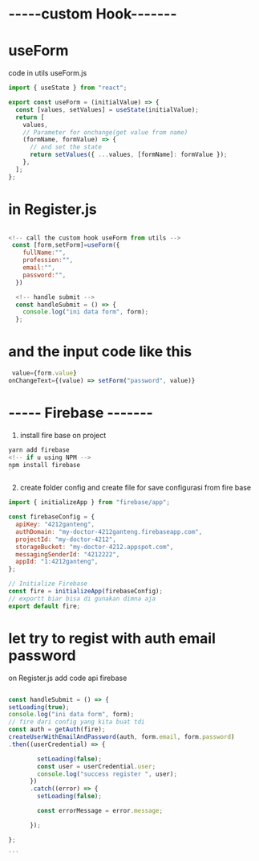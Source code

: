 # -----custom Hook-------

# useForm

code in utils useForm.js

```javascript
import { useState } from "react";

export const useForm = (initialValue) => {
  const [values, setValues] = useState(initialValue);
  return [
    values,
    // Parameter for onchange(get value from name)
    (formName, formValue) => {
      // and set the state
      return setValues({ ...values, [formName]: formValue });
    },
  ];
};
```

# in Register.js

```javascript

<!-- call the custom hook useForm from utils -->
 const [form,setForm]=useForm({
    fullName:"",
    profession:"",
    email:"",
    password:"",
  })

  <!-- handle submit -->
  const handleSubmit = () => {
    console.log("ini data form", form);
  };
```

# and the input code like this

```javascript
 value={form.value}
onChangeText={(value) => setForm("password", value)}

```

# ----- Firebase -------

1. install fire base on project

```javascript
yarn add firebase
<!-- if u using NPM -->
npm install firebase
`
```

2. create folder config and create file for save configurasi from fire base

```javascript
import { initializeApp } from "firebase/app";

const firebaseConfig = {
  apiKey: "4212ganteng",
  authDomain: "my-doctor-4212ganteng.firebaseapp.com",
  projectId: "my-doctor-4212",
  storageBucket: "my-doctor-4212.appspot.com",
  messagingSenderId: "4212222",
  appId: "1:4212ganteng",
};

// Initialize Firebase
const fire = initializeApp(firebaseConfig);
// exportt biar bisa di gunakan dimna aja
export default fire;
```

# let try to regist with auth email password

on Register.js add code api firebase

````javascript

const handleSubmit = () => {
setLoading(true);
console.log("ini data form", form);
// fire dari config yang kita buat tdi
const auth = getAuth(fire);
createUserWithEmailAndPassword(auth, form.email, form.password)
.then((userCredential) => {

        setLoading(false);
        const user = userCredential.user;
        console.log("success register ", user);
      })
      .catch((error) => {
        setLoading(false);

        const errorMessage = error.message;

      });

};

```
````
